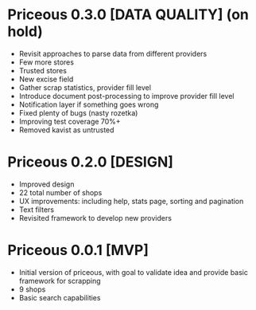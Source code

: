 # Priceous 0.3.0 [DATA QUALITY] (on hold)

- Revisit approaches to parse data from different providers
- Few more stores
- Trusted stores
- New excise field
- Gather scrap statistics, provider fill level
- Introduce document post-processing to improve provider fill level
- Notification layer if something goes wrong
- Fixed plenty of bugs (nasty rozetka)
- Improving test coverage 70%+
- Removed kavist as untrusted

# Priceous 0.2.0 [DESIGN]

- Improved design
- 22 total number of shops
- UX improvements: including help, stats page, sorting and pagination
- Text filters
- Revisited framework to develop new providers

# Priceous 0.0.1 [MVP]

- Initial version of priceous, with goal to validate idea and provide basic framework for scrapping
- 9 shops
- Basic search capabilities

